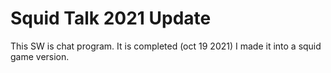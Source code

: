 # Squid Talk 2021 Update

This SW is chat program.
It is completed (oct 19 2021)
I made it into a squid game version.

